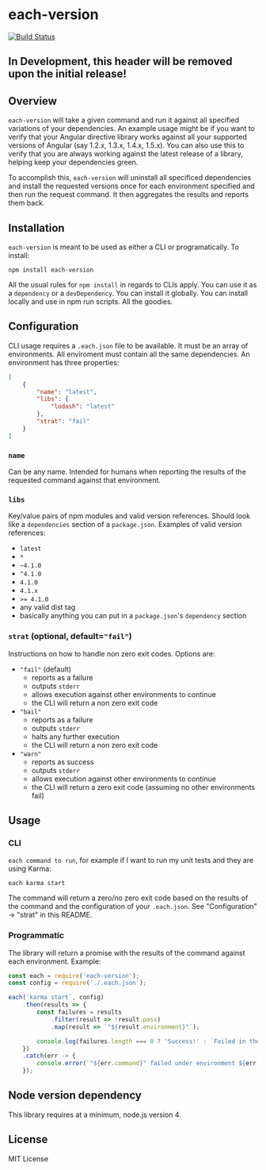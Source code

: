 each-version
============

[![Build Status](https://travis-ci.org/mwinche/each-version.svg?branch=master)](https://travis-ci.org/mwinche/each-version)

## In Development, this header will be removed upon the initial release!

## Overview

`each-version` will take a given command and run it against all specified variations of your dependencies. An example usage
might be if you want to verify that your Angular directive library works against all your supported versions of Angular
(say 1.2.x, 1.3.x, 1.4.x, 1.5.x). You can also use this to verify that you are always working against the latest release of
a library, helping keep your dependencies green.

To accomplish this, `each-version` will uninstall all specificed dependencies and install the requested versions once for
each environment specified and then run the request command. It then aggregates the results and reports them back.

## Installation

`each-version` is meant to be used as either a CLI or programatically. To install:

`npm install each-version`

All the usual rules for `npm install` in regards to CLIs apply. You can use it as a `dependency` or a `devDependency`.
You can install it globally. You can install locally and use in npm run scripts. All the goodies.

## Configuration

CLI usage requires a `.each.json` file to be available. It must be an array of environments. All enviroment must contain
all the same dependencies. An environment has three properties:

```json
[
    {
        "name": "latest",
        "libs": {
            "lodash": "latest"
        },
        "strat": "fail"
    }
]
```

### `name`

Can be any name. Intended for humans when reporting the results of the requested command against that environment.

### `libs`

Key/value pairs of npm modules and valid version references. Should look like a `dependencies` section of a `package.json`.
Examples of valid version references:

* `latest`
* `*`
* `~4.1.0`
* `^4.1.0`
* `4.1.0`
* `4.1.x`
* `>= 4.1.0`
* any valid dist tag
* basically anything you can put in a `package.json`'s  `dependency` section

### `strat` (optional, default=`"fail"`)

Instructions on how to handle non zero exit codes. Options are:

* `"fail"` (default)
  * reports as a failure
  * outputs `stderr`
  * allows execution against other environments to continue
  * the CLI will return a non zero exit code
* `"bail"`
  * reports as a failure
  * outputs `stderr`
  * halts any further execution
  * the CLI will return a non zero exit code
* `"warn"`
  * reports as success
  * outputs `stderr`
  * allows execution against other environments to continue
  * the CLI will return a zero exit code (assuming no other environments fail)

## Usage

### CLI

`each command to run`, for example if I want to run my unit tests and they are using Karma:

`each karma start`

The command will return a zero/no zero exit code based on the results of the command and the configuration of your
`.each.json`. See "Configuration" → "strat" in this README.

### Programmatic

The library will return a promise with the results of the command against each environment. Example:

```javascript
const each = require('each-version');
const config = require('./.each.json');

each(`karma start`, config)
    .then(results => {
        const failures = results
            .filter(result => !result.pass)
            .map(result => `"${result.environment}"`);

        console.log(failures.length === 0 ? 'Success!' : `Failed in the following environments: ${failures.join(', ')}`);
    })
    .catch(err -> {
        console.error(`"${err.command}" failed under environment ${err.environment}.`, err.error);
    });
```

## Node version dependency

This library requires at a minimum, node.js version 4. 

## License

MIT License

